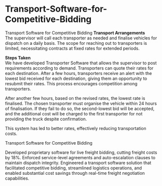 # Transport-Software-for-Competitive-Bidding
Transport Software for Competitive Bidding
**Transport Arrangements**  
The supervisor will call each transporter as needed and finalise vehicles for dispatch on a daily basis. The scope for reaching out to transporters is limited, necessitating contracts at fixed rates for extended periods.



**Steps Taken**  
We have developed Transporter Software that allows the supervisor to post requirements according to demand. Transporters can quote their rates for each destination. After a few hours, transporters receive an alert with the lowest bid received for each destination, giving them an opportunity to resubmit their rates. This process encourages competition among transporters. 

After another few hours, based on the revised rates, the lowest rate is finalised. The chosen transporter must organise the vehicle within 24 hours of finalisation. If they fail to do so, the second-lowest bid will be accepted, and the additional cost will be charged to the first transporter for not providing the truck despite confirmation.

This system has led to better rates, effectively reducing transportation costs.

Transport Software for Competitive Bidding

Developed proprietary software for live freight bidding, cutting freight costs by 18%. 
Enforced service-level agreements and auto-escalation clauses to maintain dispatch integrity. 
Engineered a transport software solution that facilitated competitive bidding, streamlined logistics operations, and enabled substantial cost savings through real-time freight negotiation capabilities. 

